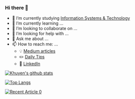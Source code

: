 ### Hi there 👋

- 🔭 I’m currently studying [Information Systems & Technology](https://www.itb.ac.id/program-studi-sarjana-sistem-dan-teknologi-informasi#0)
- 🌱 I’m currently learning ...
- 👯 I’m looking to collaborate on ...
- 🤔 I’m looking for help with ...
- 💬 Ask me about ...
- 📫 How to reach me: ...
  - :bulb: [Medium articles](https://medium.com/@yahyaqr)
  - :pencil2: [Daily Tips](https://yahyaqr.github.com/)
  - :office: [LinkedIn](https://www.linkedin.com/in/yahya-aqrom/)

[![Khuyen's github stats](https://github-readme-stats.vercel.app/api?username=yahyaqr&count_private=true&show_icons=true&theme=radical&hide_rank=false)](https://github.com/anuraghazra/github-readme-stats)

[![Top Langs](https://github-readme-stats.vercel.app/api/top-langs/?username=yahyaqr)](https://github.com/anuraghazra/github-readme-stats)

<a target="_blank" href="https://github-readme-medium-recent-article.vercel.app/medium/@yahyaqr/0"><img src="https://github-readme-medium-recent-article.vercel.app/medium/@yahyaqr/0" alt="Recent Article 0">
